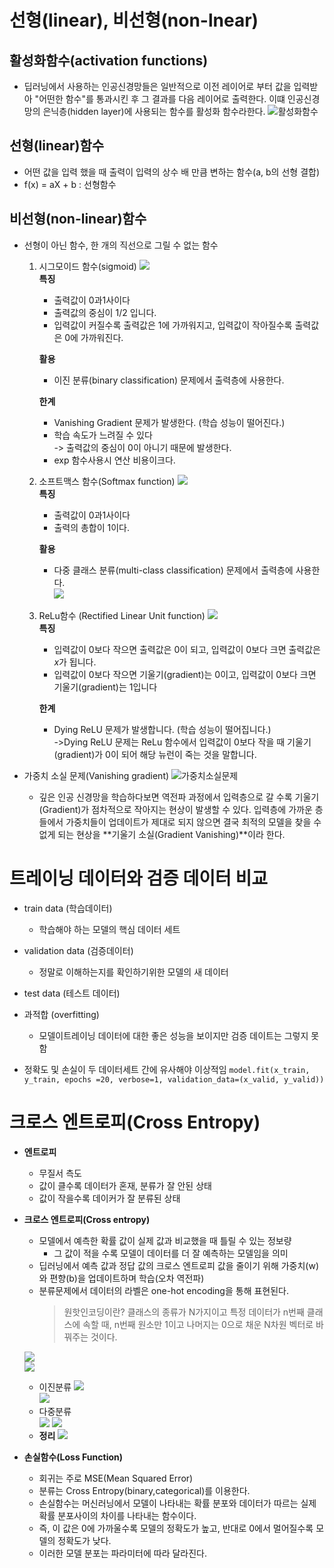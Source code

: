 # 선형(linear), 비선형(non-lnear)

 ## 활성화함수(activation functions)
   - 딥러닝에서 사용하는 인공신경망들은 일반적으로 이전 레이어로 부터 값을 입력받아 "어떤한 함수"를 통과시킨 후 그 결과를 다음 레이어로 출력한다. 이떄 인공신경망의 은닉층(hidden layer)에 사용되는 함수를 활성화 함수라한다.
![활성화함수](./img/activation_functions.png)

## 선형(linear)함수
  - 어떤 값을 입력 했을 때 출력이 입력의 상수 배 만큼 변하는 함수(a, b의 선형 결합)
  - f(x) = aX + b : 선형함수

## 비선형(non-linear)함수
  - 선형이 아닌 함수, 한 개의 직선으로 그릴 수 없는 함수
    1. 시그모이드 함수(sigmoid)
        ![](./img/sigmoid.png)<br/> 
        **특징**
          - 출력값이 0과1사이다
          - 출력값의 중심이 $1/2$ 입니다.
          - 입력값이 커질수록 출력값은 1에 가까워지고, 입력값이 작아질수록 출력값은 0에 가까워진다.<br/>

        **활용**
          - 이진 분류(binary classification) 문제에서 출력층에 사용한다.<br/>

        **한계**
          - Vanishing Gradient 문제가 발생한다. (학습 성능이 떨어진다.)
          - 학습 속도가 느려질 수 있다  
            -> 출력값의 중심이 0이 아니기 때문에 발생한다.
          - exp 함수사용시 연산 비용이크다.  

    2. 소프트맥스 함수(Softmax function)
        ![](./img/softmax.png)<br/>
        **특징**
          - 출력값이 0과1사이다
          - 출력의 총합이 1이다.<br/>

        **활용**
          - 다중 클래스 분류(multi-class classification) 문제에서 출력층에 사용한다.<br/>
            ![](./img/softmax1.png)        

    3. ReLu함수 (Rectified Linear Unit function)
        ![](./img/relu.png)<br/>
        **특징**
          - 입력값이 0보다 작으면 출력값은 0이 되고, 입력값이 0보다 크면 출력값은 $x$가 됩니다.
          - 입력값이 0보다 작으면 기울기(gradient)는 0이고, 입력값이 0보다 크면 기울기(gradient)는 1입니다<br/>

        **한계**
          - Dying ReLU 문제가 발생합니다. (학습 성능이 떨어집니다.)<br/>
            ->Dying ReLU 문제는 ReLu 함수에서 입력값이 0보다 작을 때 기울기(gradient)가 0이 되어 해당 뉴런이 죽는 것을 말합니다.  
        
- 가중치 소실 문제(Vanishing gradient)
![가중치소실문제](./img/vanishing_gradient.png)
  - 깊은 인공 신경망을 학습하다보면 역전파 과정에서 입력층으로 갈 수록 기울기(Gradient)가 점차적으로 작아지는 현상이 발생할 수 있다. 입력층에 가까운 층들에서 가중치들이 업데이트가 제대로 되지 않으면 결국 최적의 모델을 찾을 수 없게 되는 현상을  **기울기 소실(Gradient Vanishing)**이라 한다.  

# 트레이닝 데이터와 검증 데이터 비교

- train data (학습데이터)
  - 학습해야 하는 모델의 핵심 데이터 세트   

- validation data (검증데이터)
  - 정말로 이해하는지를 확인하기위한 모델의 새 데이터

- test data (테스트 데이터)

- 과적합 (overfitting)
  - 모델이트레이닝 데이터에 대한 좋은 성능을 보이지만 검증 데이트는 그렇지 못함
 - 정확도 및 손실이 두 데이터세트 간에 유사해야 이상적임
 `` model.fit(x_train, y_train, epochs =20, verbose=1, validation_data=(x_valid, y_valid)) ``

# 크로스 엔트로피(Cross Entropy)

- **엔트로피**
  - 무질서 측도
  - 값이 클수록 데이터가 혼재, 분류가 잘 안된 상태
  - 값이 작을수록 데이커가 잘 분류된 상태

- **크로스 엔트로피(Cross entropy)**
  - 모델에서 예측한 확률 값이 실제 값과 비교했을 때 틀릴 수 있는 정보량
    - 그 값이 적을 수록 모델이 데이터를 더 잘 예측하는 모델임을 의미
  - 딥러닝에서 예측 값과 정답 값의 크로스 엔트로피 값을 줄이기 위해 가중치(w)와 편향(b)을 업데이트하며 학습(오차 역전파)
  - 분류문제에서 데이터의 라벨은 one-hot encoding을 통해 표현된다.
    > 원핫인코딩이란?  클래스의 종류가 N가지이고 특정 데이터가 n번째 클래스에 속할 때, n번째 원소만 1이고 나머지는 0으로 채운 N차원 벡터로 바꿔주는 것이다.

  ![](./img/crossentropy.png)  
  ![](./img/crossentropy1.png)  
  - 이진분류
  ![](./img/crossentropy2.png)  
  ![](./img/crossentropybinary.png)
  - 다중분류  
  ![](./img/crossentropymulti.png)
  ![](./img/crossentropymulti1.png)
  - **정리**
  ![](./img/crossentropytable.png)  

- **손실함수(Loss Function)**
  - 회귀는 주로 MSE(Mean Squared Error)
  - 분류는 Cross Entropy(binary,categorical)를 이용한다.
  - 손실함수는 머신러닝에서 모델이 나타내는 확률 분포와 데이터가 따르는 실제 확률 분포사이의 차이를 나타내는 함수이다.
  - 즉, 이 값은 0에 가까울수록 모델의 정확도가 높고, 반대로 0에서 멀어질수록 모델의 정확도가 낮다.
  - 이러한 모델 분포는 파라미터에 따라 달라진다.
